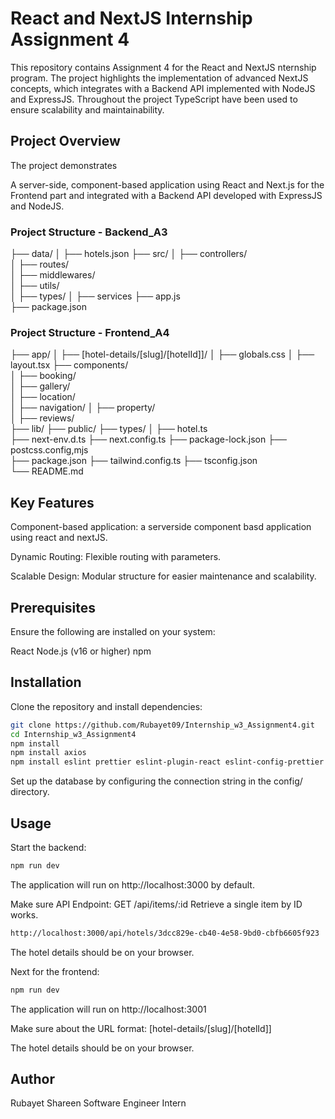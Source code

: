 # React and NextJS Internship Assignment 4
This repository contains Assignment 4 for the React and NextJS nternship program. The project highlights the implementation of advanced NextJS concepts, which integrates with a Backend API implemented with NodeJS and ExpressJS. Throughout the project TypeScript have been used to ensure scalability and maintainability.

## Project Overview
The project demonstrates

A server-side, component-based application using React and Next.js for the Frontend part and integrated with a Backend API developed with ExpressJS and NodeJS.

### Project Structure - Backend_A3
├── data/
│   ├── hotels.json
├── src/
│   ├── controllers/    
│   ├── routes/         
│   ├── middlewares/            
│   ├── utils/         
│   ├── types/
│   ├── services
├── app.js              
├── package.json           
   
### Project Structure - Frontend_A4
├── app/
│   ├── [hotel-details/[slug]/[hotelId]]/
│   ├── globals.css 
│   ├── layout.tsx 
├── components/   
│   ├── booking/    
│   ├── gallery/         
│   ├── location/  
│   ├── navigation/
│   ├── property/    
│   ├── reviews/             
├── lib/
├── public/
├── types/
│   ├── hotel.ts    
├── next-env.d.ts
├── next.config.ts 
├── package-lock.json
├── postcss.config,mjs          
├── package.json 
├── tailwind.config.ts 
├── tsconfig.json       
└── README.md   


## Key Features
Component-based application: a serverside component basd application using react and nextJS.

Dynamic Routing: Flexible routing with parameters.

Scalable Design: Modular structure for easier maintenance and scalability.

## Prerequisites
Ensure the following are installed on your system:

React
Node.js (v16 or higher)
npm

## Installation
Clone the repository and install dependencies:

```bash
git clone https://github.com/Rubayet09/Internship_w3_Assignment4.git
cd Internship_w3_Assignment4
npm install
npm install axios
npm install eslint prettier eslint-plugin-react eslint-config-prettier eslint-plugin-prettier
```
Set up the database by configuring the connection string in the config/ directory.

## Usage
Start the backend:
```bash
npm run dev
```
The application will run on http://localhost:3000 by default.

Make sure API Endpoint: GET	/api/items/:id	Retrieve a single item by ID works.
``` bash
http://localhost:3000/api/hotels/3dcc829e-cb40-4e58-9bd0-cbfb6605f923
```
The hotel details should be on your browser.

Next for the frontend:
```bash
npm run dev
```
The application will run on http://localhost:3001 

Make sure about the URL format: [hotel-details/[slug]/[hotelId]]

The hotel details should be on your browser.


## Author
Rubayet Shareen
Software Engineer Intern

